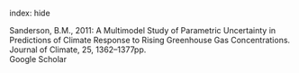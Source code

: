 index: hide

<div class="Citation">

  <div class="Citation-body">
    <div class="Citation-text">Sanderson, B.M., 2011: A Multimodel Study of Parametric Uncertainty in Predictions of Climate Response to Rising Greenhouse Gas Concentrations. <span class="Article-journal">Journal of Climate, </span><span class="Article-volume">25, </span>1362–1377pp.</div>
    <div class="Citation-links">
      <div class="CitationLink" data-href="https://scholar.google.com/scholar?q=A+Multimodel+Study+of+Parametric+Uncertainty+in+Predictions+of+Climate+Response+to+Rising+Greenhouse+Gas+Concentrations">
        <div class="CitationLink-icon CitationLink-Scholar"></div>
        <div class="CitationLink-text">Google Scholar</div>
      </div>
    </div>
  </div>
</div>


<div class="Citation-copy">

</div>